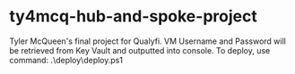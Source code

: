 # ty4mcq-hub-and-spoke-project
 Tyler McQueen's final project for Qualyfi.
 VM Username and Password will be retrieved from Key Vault and outputted into console.
 To deploy, use command: .\deploy\deploy.ps1
